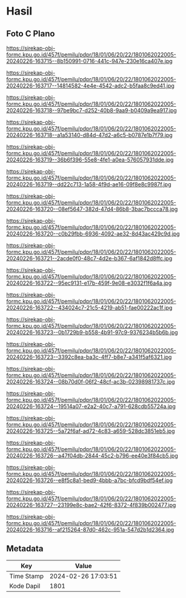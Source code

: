 # Hasil

## Foto C Plano

https://sirekap-obj-formc.kpu.go.id/457f/pemilu/pdpr/18/01/06/20/22/1801062022005-20240226-163715--8b150991-0716-441c-947e-230e16ca407e.jpg

https://sirekap-obj-formc.kpu.go.id/457f/pemilu/pdpr/18/01/06/20/22/1801062022005-20240226-163717--14814582-4e4e-4542-adc2-b5faa8c9ed41.jpg

https://sirekap-obj-formc.kpu.go.id/457f/pemilu/pdpr/18/01/06/20/22/1801062022005-20240226-163718--97be9bc7-d252-40b8-9aa9-b0409a9ea917.jpg

https://sirekap-obj-formc.kpu.go.id/457f/pemilu/pdpr/18/01/06/20/22/1801062022005-20240226-163718--a1a53140-d84d-47d2-a6c5-b0787e1b7f79.jpg

https://sirekap-obj-formc.kpu.go.id/457f/pemilu/pdpr/18/01/06/20/22/1801062022005-20240226-163719--36b6f396-55e8-4fe1-a0ea-576057931dde.jpg

https://sirekap-obj-formc.kpu.go.id/457f/pemilu/pdpr/18/01/06/20/22/1801062022005-20240226-163719--dd22c713-1a58-4f9d-ae16-09f8e8c9987f.jpg

https://sirekap-obj-formc.kpu.go.id/457f/pemilu/pdpr/18/01/06/20/22/1801062022005-20240226-163720--08ef5647-382d-47d4-86b8-3bac7bccca78.jpg

https://sirekap-obj-formc.kpu.go.id/457f/pemilu/pdpr/18/01/06/20/22/1801062022005-20240226-163720--c0b29fbb-6936-4092-ae32-8d43ac429c9d.jpg

https://sirekap-obj-formc.kpu.go.id/457f/pemilu/pdpr/18/01/06/20/22/1801062022005-20240226-163721--2acde0f0-48c7-4d2e-b367-6af1842d8ffc.jpg

https://sirekap-obj-formc.kpu.go.id/457f/pemilu/pdpr/18/01/06/20/22/1801062022005-20240226-163722--95ec9131-e17b-459f-9e08-e3032f1f6a4a.jpg

https://sirekap-obj-formc.kpu.go.id/457f/pemilu/pdpr/18/01/06/20/22/1801062022005-20240226-163722--434024c7-21c5-4219-ab51-fae00222ac1f.jpg

https://sirekap-obj-formc.kpu.go.id/457f/pemilu/pdpr/18/01/06/20/22/1801062022005-20240226-163723--0b1729b9-b558-4b91-97c9-9376234b5b6b.jpg

https://sirekap-obj-formc.kpu.go.id/457f/pemilu/pdpr/18/01/06/20/22/1801062022005-20240226-163723--3392c8ea-ba3c-4ff7-b8e7-a341f5af6321.jpg

https://sirekap-obj-formc.kpu.go.id/457f/pemilu/pdpr/18/01/06/20/22/1801062022005-20240226-163724--08b70d0f-06f2-48cf-ac3b-02398981737c.jpg

https://sirekap-obj-formc.kpu.go.id/457f/pemilu/pdpr/18/01/06/20/22/1801062022005-20240226-163724--19514a07-e2a2-40c7-a791-628cdb55724a.jpg

https://sirekap-obj-formc.kpu.go.id/457f/pemilu/pdpr/18/01/06/20/22/1801062022005-20240226-163725--5a72f6af-ad72-4c83-a659-528dc3851eb5.jpg

https://sirekap-obj-formc.kpu.go.id/457f/pemilu/pdpr/18/01/06/20/22/1801062022005-20240226-163726--a47f04db-2844-45c2-b796-ee40e3f84cb5.jpg

https://sirekap-obj-formc.kpu.go.id/457f/pemilu/pdpr/18/01/06/20/22/1801062022005-20240226-163726--e8f5c8a1-bed9-4bbb-a7bc-bfcd9bdf54ef.jpg

https://sirekap-obj-formc.kpu.go.id/457f/pemilu/pdpr/18/01/06/20/22/1801062022005-20240226-163727--23199e8c-bae2-42f6-8372-4f839b002477.jpg

https://sirekap-obj-formc.kpu.go.id/457f/pemilu/pdpr/18/01/06/20/22/1801062022005-20240226-163716--af215264-87d0-462c-951a-547d2b1d2364.jpg


## Metadata

| Key        | Value               |
| ---------- | ------------------- |
| Time Stamp | 2024-02-26 17:03:51 |
| Kode Dapil | 1801                |



